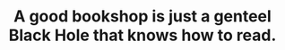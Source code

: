 ---
title: "A good bookshop is just a genteel Black Hole that knows how to read."
attribution: "Terry Pratchett, *Guards! Guards!*"
layout: quote
tags:
  - Quote
  - Terry Pratchett
  - Universe
---